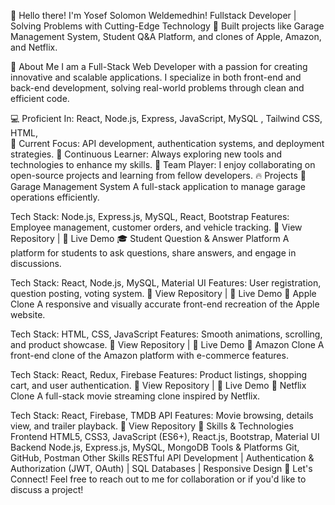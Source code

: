 👋 Hello there! I'm Yosef Solomon Weldemedhin!
Fullstack Developer | Solving Problems with Cutting-Edge Technology 🚀
Built projects like Garage Management System, Student Q&A Platform, and clones of Apple, Amazon, and Netflix.

🚀 About Me
I am a Full-Stack Web Developer with a passion for creating innovative and scalable applications. I specialize in both front-end and back-end development, solving real-world problems through clean and efficient code.

💻 Proficient In: React, Node.js, Express,  JavaScript, MySQL , Tailwind CSS, HTML,  
🔧 Current Focus: API development, authentication systems, and deployment strategies.
🌱 Continuous Learner: Always exploring new tools and technologies to enhance my skills.
🤝 Team Player: I enjoy collaborating on open-source projects and learning from fellow developers.
🔥 Projects
🚗 Garage Management System
A full-stack application to manage garage operations efficiently.

Tech Stack: Node.js, Express.js, MySQL, React, Bootstrap
Features: Employee management, customer orders, and vehicle tracking.
🔗 View Repository | 🔗 Live Demo
🎓 Student Question & Answer Platform
A platform for students to ask questions, share answers, and engage in discussions.

Tech Stack: React, Node.js, MySQL, Material UI
Features: User registration, question posting, voting system.
🔗 View Repository | 🔗 Live Demo
🍎 Apple Clone
A responsive and visually accurate front-end recreation of the Apple website.

Tech Stack: HTML, CSS, JavaScript
Features: Smooth animations, scrolling, and product showcase.
🔗 View Repository | 🔗 Live Demo
🛒 Amazon Clone
A front-end clone of the Amazon platform with e-commerce features.

Tech Stack: React, Redux, Firebase
Features: Product listings, shopping cart, and user authentication.
🔗 View Repository | 🔗 Live Demo
🎥 Netflix Clone
A full-stack movie streaming clone inspired by Netflix.

Tech Stack: React, Firebase, TMDB API
Features: Movie browsing, details view, and trailer playback.
🔗 View Repository
💼 Skills & Technologies
Frontend
HTML5, CSS3, JavaScript (ES6+), React.js, Bootstrap, Material UI
Backend
Node.js, Express.js, MySQL, MongoDB
Tools & Platforms
Git, GitHub, Postman
Other Skills
RESTful API Development | Authentication & Authorization (JWT, OAuth) | SQL Databases | Responsive Design
🤝 Let's Connect!
Feel free to reach out to me for collaboration or if you'd like to discuss a project!

